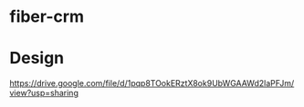 # fiber-crm

# Design
https://drive.google.com/file/d/1pqp8TOokERztX8ok9UbWGAAWd2laPFJm/view?usp=sharing
